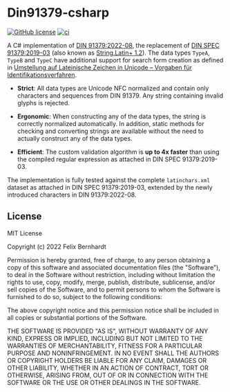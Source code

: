 # Din91379-csharp

[![GitHub license](https://img.shields.io/badge/license-MIT-blue.svg)](https://github.com/flxbe/Din91379/blob/main/LICENSE)
[![ci](https://github.com/flxbe/Din91379/actions/workflows/CI.yml/badge.svg)](https://github.com/flxbe/Din91379/actions/workflows/CI.yml)

A C# implementation of [DIN 91379:2022-08](https://www.beuth.de/de/norm/din-91379/353496133), the replacement of
[DIN SPEC 91379:2019-03](https://www.beuth.de/de/technische-regel/din-spec-91379/301228458)
(also known as
[String.Latin+ 1.2](https://www.xoev.de/sixcms/media.php/13/StringLatin%2012.zip)).
The data types `TypeA`, `TypeB` and `TypeC` have additional support for search form creation as defined in
[Umstellung auf Lateinische Zeichen in Unicode – Vorgaben für Identifikationsverfahren](https://xoev.de/latinchars/1_1/supplement/identverfahren.pdf).

- **Strict**: All data types are Unicode NFC normalized and contain only
  characters and sequences from DIN 91379. Any string containing invalid
  glyphs is rejected.

- **Ergonomic**: When constructing any of the data types, the
  string is correctly normalized automatically. In addition, static methods for checking
  and converting strings are available without the need to actually construct any of
  the data types.

- **Efficient**: The custom validation algorithm is **up to 4x faster** than using the compiled regular expression
  as attached in DIN SPEC 91379:2019-03.

The implementation is fully tested against the complete `latinchars.xml` dataset as attached in DIN SPEC 91379:2019-03,
extended by the newly introduced characters in DIN 91379:2022-08.

## License

MIT License

Copyright (c) 2022 Felix Bernhardt

Permission is hereby granted, free of charge, to any person obtaining a copy
of this software and associated documentation files (the "Software"), to deal
in the Software without restriction, including without limitation the rights
to use, copy, modify, merge, publish, distribute, sublicense, and/or sell
copies of the Software, and to permit persons to whom the Software is
furnished to do so, subject to the following conditions:

The above copyright notice and this permission notice shall be included in all
copies or substantial portions of the Software.

THE SOFTWARE IS PROVIDED "AS IS", WITHOUT WARRANTY OF ANY KIND, EXPRESS OR
IMPLIED, INCLUDING BUT NOT LIMITED TO THE WARRANTIES OF MERCHANTABILITY,
FITNESS FOR A PARTICULAR PURPOSE AND NONINFRINGEMENT. IN NO EVENT SHALL THE
AUTHORS OR COPYRIGHT HOLDERS BE LIABLE FOR ANY CLAIM, DAMAGES OR OTHER
LIABILITY, WHETHER IN AN ACTION OF CONTRACT, TORT OR OTHERWISE, ARISING FROM,
OUT OF OR IN CONNECTION WITH THE SOFTWARE OR THE USE OR OTHER DEALINGS IN THE
SOFTWARE.
